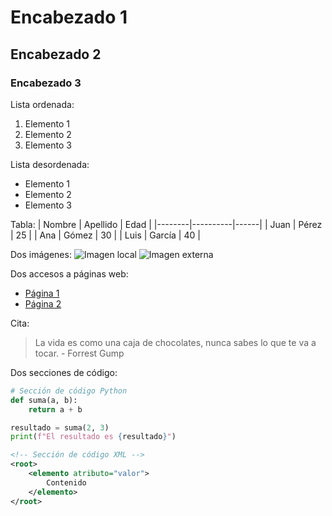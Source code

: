 # Encabezado 1
## Encabezado 2
### Encabezado 3

Lista ordenada:
1. Elemento 1
2. Elemento 2
3. Elemento 3

Lista desordenada:
- Elemento 1
- Elemento 2
- Elemento 3

Tabla:
| Nombre | Apellido | Edad |
|--------|----------|------|
| Juan   | Pérez    | 25   |
| Ana    | Gómez    | 30   |
| Luis   | García   | 40   |

Dos imágenes:
![Imagen local](hombre_piña.webp)
![Imagen externa](https://pbs.twimg.com/profile_images/1417260332469395456/yeUcoepz_400x400.jpg)

Dos accesos a páginas web:
- [Página 1](https://www.bing.com/)
- [Página 2](https://www.google.com/)

Cita:
> La vida es como una caja de chocolates, nunca sabes lo que te va a tocar. - Forrest Gump

Dos secciones de código:
```python
# Sección de código Python
def suma(a, b):
    return a + b

resultado = suma(2, 3)
print(f"El resultado es {resultado}")
```

```xml
<!-- Sección de código XML -->
<root>
    <elemento atributo="valor">
        Contenido
    </elemento>
</root>
```